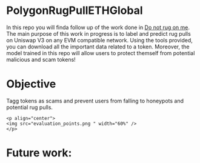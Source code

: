 # PolygonRugPullETHGlobal

In this repo you will finda follow up of the work done in [Do not rug on me](https://www.mdpi.com/2227-7390/10/6/949). 
The main purpose of this work in progress is to label and predict rug pulls on Uniswap V3 on any EVM compatible network.
Using the tools provided, you can download all the important data related to a token. Moreover, the model trained in this repo will allow users to protect themself from potential malicious and scam tokens!

# Objective

Tagg tokens as scams and prevent users from falling to honeypots and potential rug pulls.

    <p align="center">
    <img src="evaluation_points.png " width="60%" />
    </p>

# Future work:


